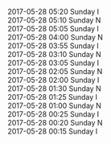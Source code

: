 2017-05-28 05:20 Sunday  I  
2017-05-28 05:10 Sunday  N  
2017-05-28 05:05 Sunday  I  
2017-05-28 04:00 Sunday  N  
2017-05-28 03:55 Sunday  I  
2017-05-28 03:10 Sunday  N  
2017-05-28 03:05 Sunday  I  
2017-05-28 02:05 Sunday  N  
2017-05-28 02:00 Sunday  I  
2017-05-28 01:30 Sunday  N  
2017-05-28 01:25 Sunday  I  
2017-05-28 01:00 Sunday  N  
2017-05-28 00:25 Sunday  I  
2017-05-28 00:20 Sunday  N  
2017-05-28 00:15 Sunday  I  
